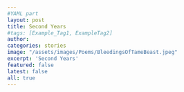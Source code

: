 ```yaml
---
#YAML part
layout: post
title: Second Years
#tags: [Example_Tag1, ExampleTag2]
author:
categories: stories
image: "/assets/images/Poems/BleedingsOfTameBeast.jpeg"
excerpt: 'Second Years'
featured: false
latest: false
all: true
---
```

